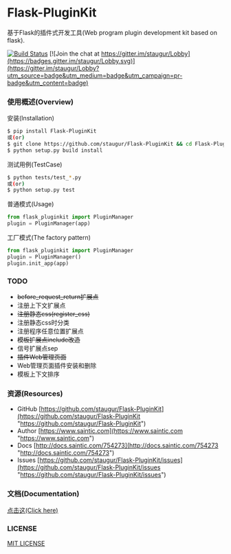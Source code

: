 # Flask-PluginKit

基于Flask的插件式开发工具(Web program plugin development kit based on flask).

[![Build Status](https://travis-ci.com/staugur/Flask-PluginKit.svg?branch=master)](https://travis-ci.com/staugur/Flask-PluginKit) [![Join the chat at https://gitter.im/staugur/Lobby](https://badges.gitter.im/staugur/Lobby.svg)](https://gitter.im/staugur/Lobby?utm_source=badge&utm_medium=badge&utm_campaign=pr-badge&utm_content=badge)


### 使用概述(Overview)

安装(Installation)

```bash
$ pip install Flask-PluginKit
或(or)
$ git clone https://github.com/staugur/Flask-PluginKit && cd Flask-PluginKit
$ python setup.py build install
```

测试用例(TestCase)

```bash
$ python tests/test_*.py
或(or)
$ python setup.py test
```

普通模式(Usage)

```python
from flask_pluginkit import PluginManager
plugin = PluginManager(app)
```

工厂模式(The factory pattern)

```python
from flask_pluginkit import PluginManager
plugin = PluginManager()
plugin.init_app(app)
```


### TODO

- ~~before_request_return扩展点~~
- 注册上下文扩展点
- ~~注册静态css(register_css)~~
- 注册静态css时分类
- 注册程序任意位置扩展点
- ~~模板扩展点include改造~~
- 信号扩展点sep
- ~~插件Web管理页面~~
- Web管理页面插件安装和删除
- 模板上下文排序


### 资源(Resources)

* GitHub [https://github.com/staugur/Flask-PluginKit](https://github.com/staugur/Flask-PluginKit "https://github.com/staugur/Flask-PluginKit")
* Author [https://www.saintic.com](https://www.saintic.com "https://www.saintic.com")
* Docs [http://docs.saintic.com/754273](http://docs.saintic.com/754273 "http://docs.saintic.com/754273")
* Issues [https://github.com/staugur/Flask-PluginKit/issues](https://github.com/staugur/Flask-PluginKit/issues "https://github.com/staugur/Flask-PluginKit/issues")


### 文档(Documentation)

[点击这(Click here)](http://docs.saintic.com/754273)


### LICENSE

[MIT LICENSE](http://flask.pocoo.org/docs/license/#flask-license)
